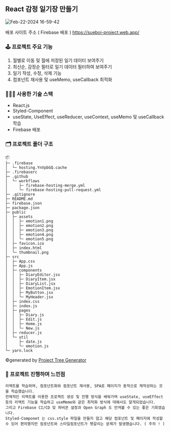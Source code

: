 ## React 감정 일기장 만들기
![Feb-22-2024 16-59-42](https://github.com/sueWavy/emotion_diary/assets/148526219/b8ae226f-f79d-4235-a6bb-ab420719f897)

배포 사이트 주소 ( Firebase 배포 )
https://sueboi-project.web.app/

### 🕹️ 프로젝트 주요 기능
1. 월별로 이동 및 월에 저장된 일기 데이터 보여주기
2. 최신순, 감정순 필터로 일기 데이터 필터하여 보여주기
3. 일기 작성, 수정, 삭제 기능
4. 컴포넌트 재사용 및 useMemo, useCallback 최적화

### 🧑🏻‍💻 사용한 기술 스택
+ React.js
+ Styled-Component
+ useState, UseEffect, useReducer, useContext, useMemo 및 useCallback 학습
+ Firebase 배포

### 🗂️ 프로젝트 폴더 구조 
```
📦 
├─ .firebase
│  └─ hosting.YnVpbGQ.cache
├─ .firebaserc
├─ .github
│  └─ workflows
│     ├─ firebase-hosting-merge.yml
│     └─ firebase-hosting-pull-request.yml
├─ .gitignore
├─ README.md
├─ firebase.json
├─ package.json
├─ public
│  ├─ assets
│  │  ├─ emotion1.png
│  │  ├─ emotion2.png
│  │  ├─ emotion3.png
│  │  ├─ emotion4.png
│  │  └─ emotion5.png
│  ├─ favicon.ico
│  ├─ index.html
│  └─ thumbnail.png
├─ src
│  ├─ App.css
│  ├─ App.js
│  ├─ components
│  │  ├─ DiaryEditor.jsx
│  │  ├─ DiaryItem.jsx
│  │  ├─ DiaryList.jsx
│  │  ├─ EmotionItem.jsx
│  │  ├─ MyButton.jsx
│  │  └─ MyHeader.jsx
│  ├─ index.css
│  ├─ index.js
│  ├─ pages
│  │  ├─ Diary.js
│  │  ├─ Edit.js
│  │  ├─ Home.js
│  │  └─ New.js
│  ├─ reducer.js
│  └─ util
│     ├─ date.js
│     └─ emotion.js
└─ yarn.lock
```
©generated by [Project Tree Generator](https://woochanleee.github.io/project-tree-generator)

### 🎥 프로젝트 진행하며 느낀점

```
리액트를 학습하며, 컴포넌트화와 컴포넌트 재사용, SPA로 페이지가 동적으로 재작성하는 것을 학습했습니다.
전체적인 리액트를 이용한 프로젝트 생성 및 진행 방식을 배워가며 useState, useEffect 등의 리액트 기능을 학습하고 useMemo와 같은 최적화 방식에 대해서도 알게되었습니다.
그리고 Firebase CI/CD 및 파비콘 설정과 Open Graph 도 만져볼 수 있는 좋은 기회였습니다.
Styled-Componet 는 css.style 파일을 만들지 않고 해당 컴포넌트 및 페이지에 작성할 수 있어 편의했지만 컴포넌트와 스타일컴포넌트가 헷갈리는 문제가 발생했습니다. ( 주의 ! )
```
